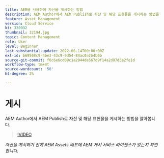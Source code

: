 ```yaml
---
title: AEM을 사용하여 자산을 게시하는 방법
description: AEM Author에서 AEM Publish로 자산 및 해당 표현물을 게시하는 방법을 알아봅니다.
feature: Asset Management
version: Cloud Service
kt: 330932
thumbnail: 32194.jpg
topic: Content Management
role: User
level: Beginner
last-substantial-update: 2022-06-14T00:00:00Z
exl-id: b69508c9-4be3-43c9-9d54-84ac0a2b4b6b
source-git-commit: f0c6e6cd09c1a2944de667d9f14a2d87d3e2fe1d
workflow-type: tm+mt
source-wordcount: '50'
ht-degree: 2%

---
```


# 게시

AEM Author에서 AEM Publish로 자산 및 해당 표현물을 게시하는 방법을 알아봅니다.

>[!VIDEO](https://video.tv.adobe.com/v/330932/?quality=12&learn=on&hidetitle=true)

_자산을 게시하기 전에 AEM Assets 배포에 AEM 게시 서비스 라이센스가 있는지 확인합니다._
